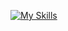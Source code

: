 [![My Skills](https://skillicons.dev/icons?i=js,html,c,css,express,firebase,react,figma,mongodb,nodejs,vscode)](https://skillicons.dev)
